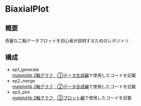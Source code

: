# BiaxialPlot  
  
## 概要  
奇麗な二軸データプロットを初心者が説明するためのレポジトリ  
  
## 構成  
- ep1_generate  
[matplotlib 2軸グラフ　①データ生成編](https://qiita.com/ozikot/items/604c96c6714f50b55f26)で使用したコードを記載  
- ep2_merge  
[matplotlib 2軸グラフ　②データ合成編](https://qiita.com/ozikot/items/f7e5c346e631de067efb)で使用したコードを記載  
- ep3_plot  
[matplotlib 2軸グラフ　③プロット編](https://qiita.com/ozikot/items/a742487147fbdd666d88)で使用したコードを記載  